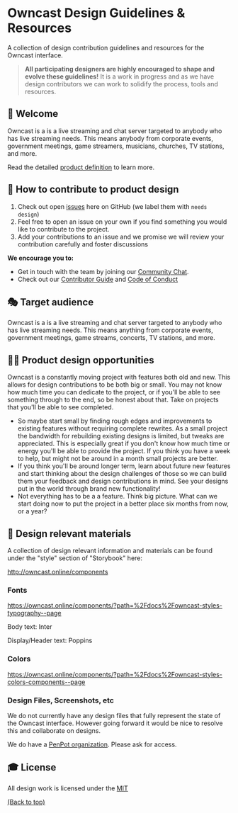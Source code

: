 # Owncast Design Guidelines & Resources

A collection of design contribution guidelines and resources for the Owncast interface.

> **All participating designers are highly encouraged to shape and evolve these guidelines!**
> It is a work in progress and as we have design contributors we can work to solidify the process, tools and resources.

## 👋 Welcome

Owncast is a is a live streaming and chat server targeted to anybody who has live streaming needs. This means anybody from corporate events, government meetings, game streamers, musicians, churches, TV stations, and more.

Read the detailed [product definition](https://github.com/owncast/owncast/blob/develop/docs/product-definition.md) to learn more.

## 🚢 How to contribute to product design

1. Check out open [issues](https://github.com/owncast/owncast/issues) here on GitHub (we label them with `needs design`)
2. Feel free to open an issue on your own if you find something you would like to contribute to the project.
3. Add your contributions to an issue and we promise we will review your contribution carefully and foster discussions

**We encourage you to:**

- Get in touch with the team by joining our [Community Chat](https://owncast.rocket.chat).
- Check out our [Contributor Guide](https://owncast.online/help) and
  [Code of Conduct](https://github.com/owncast/owncast/blob/develop/CODE_OF_CONDUCT.md)

## 🎭 Target audience

Owncast is a is a live streaming and chat server targeted to anybody who has live streaming needs. This means anything from corporate events, government meetings, game streams, concerts, TV stations, and more.

## 🧑‍🎨 Product design opportunities

Owncast is a constantly moving project with features both old and new. This allows for design contributions to be both big or small.
You may not know how much time you can dedicate to the project, or if you'll be able to see something through to the end, so be honest about that. Take on projects that you'll be able to see completed.

- So maybe start small by finding rough edges and improvements to existing features without requiring complete rewrites. As a small project the bandwidth for rebuilding existing designs is limited, but tweaks are appreciated. This is especially great if you don't know how much time or energy you'll be able to provide the project. If you think you have a week to help, but might not be around in a month small projects are better.
- If you think you'll be around longer term, learn about future new features and start thinking about the design challenges of those so we can build them your feedback and design contributions in mind. See your designs put in the world through brand new functionality!
- Not everything has to be a a feature. Think big picture. What can we start doing now to put the project in a better place six months from now, or a year?

## 💅 Design relevant materials

A collection of design relevant information and materials can be found under the "style" section of "Storybook" here:

http://owncast.online/components

### Fonts

https://owncast.online/components/?path=%2Fdocs%2Fowncast-styles-typography--page

Body text: Inter

Display/Header text: Poppins

### Colors

https://owncast.online/components/?path=%2Fdocs%2Fowncast-styles-colors-components--page

### Design Files, Screenshots, etc

We do not currently have any design files that fully represent the state of
the Owncast interface. However going forward it would be nice to resolve this
and collaborate on designs.

We do have a [PenPot organization](https://design.penpot.app/#/dashboard/team/8373f780-f255-11ec-b774-f940e3befd53/projects). Please ask for access.

## 🎓 License

All design work is licensed under the
[MIT](https://mit-license.org/)

[(Back to top)](#-table-of-contents)
